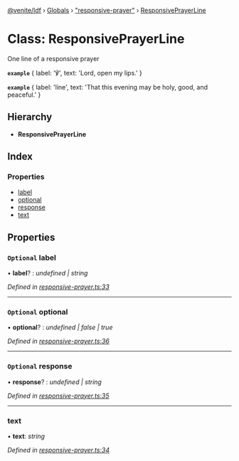 [@venite/ldf](../README.md) › [Globals](../globals.md) › ["responsive-prayer"](../modules/_responsive_prayer_.md) › [ResponsivePrayerLine](_responsive_prayer_.responsiveprayerline.md)

# Class: ResponsivePrayerLine

One line of a responsive prayer

**`example`** 
{ label: '℣', text: 'Lord, open my lips.' }

**`example`** 
{ label: 'line', text: 'That this evening may be holy, good, and peaceful.' }

## Hierarchy

* **ResponsivePrayerLine**

## Index

### Properties

* [label](_responsive_prayer_.responsiveprayerline.md#optional-label)
* [optional](_responsive_prayer_.responsiveprayerline.md#optional-optional)
* [response](_responsive_prayer_.responsiveprayerline.md#optional-response)
* [text](_responsive_prayer_.responsiveprayerline.md#text)

## Properties

### `Optional` label

• **label**? : *undefined | string*

*Defined in [responsive-prayer.ts:33](https://github.com/gbj/venite/blob/5cf469a/ldf/src/responsive-prayer.ts#L33)*

___

### `Optional` optional

• **optional**? : *undefined | false | true*

*Defined in [responsive-prayer.ts:36](https://github.com/gbj/venite/blob/5cf469a/ldf/src/responsive-prayer.ts#L36)*

___

### `Optional` response

• **response**? : *undefined | string*

*Defined in [responsive-prayer.ts:35](https://github.com/gbj/venite/blob/5cf469a/ldf/src/responsive-prayer.ts#L35)*

___

###  text

• **text**: *string*

*Defined in [responsive-prayer.ts:34](https://github.com/gbj/venite/blob/5cf469a/ldf/src/responsive-prayer.ts#L34)*
